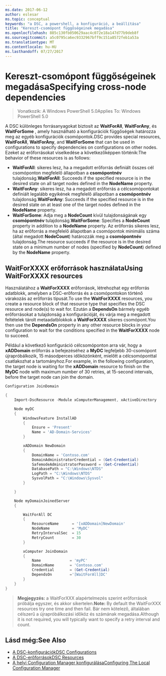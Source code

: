 ```yaml
---
ms.date: 2017-06-12
author: eslesar
ms.topic: conceptual
keywords: "a DSC, a powershell, a konfiguráció, a beállítása"
title: "Kereszt-csomópont függőségeinek megadása"
ms.openlocfilehash: 885c130fb050629aac4c072e18a147d77b9deb8f
ms.sourcegitcommit: a5c0795ca6ec9332967bff9c151a8572feb1a53a
ms.translationtype: MT
ms.contentlocale: hu-HU
ms.lasthandoff: 07/27/2017
---
```

# <a name="specifying-cross-node-dependencies"></a><span data-ttu-id="4baeb-103">Kereszt-csomópont függőségeinek megadása</span><span class="sxs-lookup"><span data-stu-id="4baeb-103">Specifying cross-node dependencies</span></span>

> <span data-ttu-id="4baeb-104">Vonatkozik: A Windows PowerShell 5.0</span><span class="sxs-lookup"><span data-stu-id="4baeb-104">Applies To: Windows PowerShell 5.0</span></span>

<span data-ttu-id="4baeb-105">A DSC különleges forrásanyagokat biztosít az **WaitForAll**, **WaitForAny**, és **WaitForSome** , amely használható a konfigurációk függőségek határozza meg az egyéb konfigurációk csomópontok.</span><span class="sxs-lookup"><span data-stu-id="4baeb-105">DSC provides special resources, **WaitForAll**, **WaitForAny**, and **WaitForSome** that can be used in configurations to specify dependencies on configurations on other nodes.</span></span> <span data-ttu-id="4baeb-106">Ezeket az erőforrásokat viselkedése a következőképpen történik:</span><span class="sxs-lookup"><span data-stu-id="4baeb-106">The behavior of these resources is as follows:</span></span>

* <span data-ttu-id="4baeb-107">**WaitForAll**: sikeres lesz, ha a megadott erőforrás definiált összes cél csomóponton megfelelő állapotban a **csomópontnév** tulajdonság.</span><span class="sxs-lookup"><span data-stu-id="4baeb-107">**WaitForAll**: Succeeds if the specified resource is in the desired state on all target nodes defined in the **NodeName** property.</span></span>
* <span data-ttu-id="4baeb-108">**WaitForAny**: sikeres lesz, ha a megadott erőforrás a célcsomópontokat definiált legalább egyikének megfelelő állapotban a **csomópontnév** tulajdonság.</span><span class="sxs-lookup"><span data-stu-id="4baeb-108">**WaitForAny**: Succeeds if the specified resource is in the desired state on at least one of the target nodes defined in the **NodeName** property.</span></span>
* <span data-ttu-id="4baeb-109">**WaitForSome**: Adja meg a **NodeCount** kívül tulajdonságának egy **csomópontnév** tulajdonság.</span><span class="sxs-lookup"><span data-stu-id="4baeb-109">**WaitForSome**: Specifies a **NodeCount** property in addition to a **NodeName** property.</span></span> <span data-ttu-id="4baeb-110">Az erőforrás sikeres lesz, ha az erőforrás a megfelelő állapotban a csomópontok minimális száma (által megadott **NodeCount**) határozzák meg a **csomópontnév** tulajdonság.</span><span class="sxs-lookup"><span data-stu-id="4baeb-110">The resource succeeds if the resource is in the desired state on a minimum number of nodes (specified by **NodeCount**) defined by the **NodeName** property.</span></span> 

## <a name="using-waitforxxxx-resources"></a><span data-ttu-id="4baeb-111">WaitForXXXX erőforrások használata</span><span class="sxs-lookup"><span data-stu-id="4baeb-111">Using WaitForXXXX resources</span></span>

<span data-ttu-id="4baeb-112">Használatához a **WaitForXXXX** erőforrások, létrehozhat egy erőforrás adatblokk, amelyben a DSC-erőforrás és a csomópontokon történő várakozás az erőforrás típusát.</span><span class="sxs-lookup"><span data-stu-id="4baeb-112">To use the **WaitForXXXX** resources, you create a resource block of that resource type that specifies the DSC resource and node(s) to wait for.</span></span> <span data-ttu-id="4baeb-113">Ezután a **DependsOn** bármely egyéb erőforrásokat a tulajdonság a konfigurációját, és várja meg a megadott feltételek tárolt metaadatblokkok a **WaitForXXXX** sikeres csomópont.</span><span class="sxs-lookup"><span data-stu-id="4baeb-113">You then use the **DependsOn** property in any other resource blocks in your configuration to wait for the conditions specified in the **WaitForXXXX** node to succeed.</span></span>

<span data-ttu-id="4baeb-114">Például a következő konfiguráció célcsomóponton arra vár, hogy a **xADDomain** erőforrás a befejezéséhez a **MyDC** legfeljebb 30-csomópont újrapróbálkozik, 15 másodperces időközönként, mielőtt a célcsomóponttal csatlakozhat a tartományhoz.</span><span class="sxs-lookup"><span data-stu-id="4baeb-114">For example, in the following configuration, the target node is waiting for the **xADDomain** resource to finish on the **MyDC** node with maximum number of 30 retries, at 15-second intervals, before the target node can join the domain.</span></span>

```powershell
Configuration JoinDomain

{
    Import-DscResource -Module xComputerManagement, xActiveDirectory

    Node myDC
    {
        WindowsFeature InstallAD
        {
            Ensure = 'Present' 
            Name = 'AD-Domain-Services' 
        }

        xADDomain NewDomain 
        { 
            DomainName = 'Contoso.com'            
            DomainAdministratorCredential = (Get-Credential)
            SafemodeAdministratorPassword = (Get-Credential)
            DatabasePath = "C:\Windows\NTDS"
            LogPath = "C:\Windows\NTDS"
            SysvolPath = "C:\Windows\Sysvol"
        }

    }

    Node myDomainJoinedServer
    {

        WaitForAll DC
        {
            ResourceName      = '[xADDomain]NewDomain'
            NodeName          = 'MyDC'
            RetryIntervalSec  = 15
            RetryCount        = 30
        }

        xComputer JoinDomain
        {
            Name             = 'myPC'
            DomainName       = 'Contoso.com'
            Credential       = (Get-Credential)
            DependsOn        ='[WaitForAll]DC'
        }
    }
}
```

><span data-ttu-id="4baeb-115">**Megjegyzés:** a WaitForXXX alapértelmezés szerint erőforrások próbálja egyszer, és akkor sikertelen.</span><span class="sxs-lookup"><span data-stu-id="4baeb-115">**Note:** By default the WaitForXXX resources try one time and then fail.</span></span> <span data-ttu-id="4baeb-116">Bár nem kötelező, általában célszerű a újrapróbálkozási időköz és számának megadása.</span><span class="sxs-lookup"><span data-stu-id="4baeb-116">Although it is not required, you will typically want to specify a retry interval and count.</span></span>

## <a name="see-also"></a><span data-ttu-id="4baeb-117">Lásd még:</span><span class="sxs-lookup"><span data-stu-id="4baeb-117">See Also</span></span>
* [<span data-ttu-id="4baeb-118">A DSC-konfigurációk</span><span class="sxs-lookup"><span data-stu-id="4baeb-118">DSC Configurations</span></span>](configurations.md)
* [<span data-ttu-id="4baeb-119">A DSC-erőforrások</span><span class="sxs-lookup"><span data-stu-id="4baeb-119">DSC Resources</span></span>](resources.md)
* [<span data-ttu-id="4baeb-120">A helyi Configuration Manager konfigurálása</span><span class="sxs-lookup"><span data-stu-id="4baeb-120">Configuring The Local Configuration Manager</span></span>](metaConfig.md)


